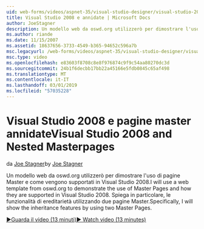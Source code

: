 ```yaml
---
uid: web-forms/videos/aspnet-35/visual-studio-designer/visual-studio-2008-and-nested-masterpages
title: Visual Studio 2008 e annidate | Microsoft Docs
author: JoeStagner
description: Un modello web da oswd.org utilizzerò per dimostrare l'uso di pagine Master e come vengono supportati in Visual Studio 2008. In particolare, si vedrà th...
ms.author: riande
ms.date: 11/15/2007
ms.assetid: 18637656-3733-4549-b365-94652c596a7b
msc.legacyurl: /web-forms/videos/aspnet-35/visual-studio-designer/visual-studio-2008-and-nested-masterpages
msc.type: video
ms.openlocfilehash: e83603f8708c8e8f976874c9f9c54aa80270dc3d
ms.sourcegitcommit: 24b1f6decbb17bb22a45166e5fdb0845c65af498
ms.translationtype: MT
ms.contentlocale: it-IT
ms.lasthandoff: 03/01/2019
ms.locfileid: "57035228"
---
```

<a name="visual-studio-2008-and-nested-masterpages"></a><span data-ttu-id="71ff5-104">Visual Studio 2008 e pagine master annidate</span><span class="sxs-lookup"><span data-stu-id="71ff5-104">Visual Studio 2008 and Nested Masterpages</span></span>
====================
<span data-ttu-id="71ff5-105">da [Joe Stagner](https://github.com/JoeStagner)</span><span class="sxs-lookup"><span data-stu-id="71ff5-105">by [Joe Stagner](https://github.com/JoeStagner)</span></span>

<span data-ttu-id="71ff5-106">Un modello web da oswd.org utilizzerò per dimostrare l'uso di pagine Master e come vengono supportati in Visual Studio 2008.</span><span class="sxs-lookup"><span data-stu-id="71ff5-106">I will use a web template from oswd.org to demonstrate the use of Master Pages and how they are supported in Visual Studio 2008.</span></span> <span data-ttu-id="71ff5-107">Spiega in particolare, le funzionalità di ereditarietà utilizzando due pagine Master.</span><span class="sxs-lookup"><span data-stu-id="71ff5-107">Specifically, I will show the inheritance features by using two Master Pages.</span></span>

[<span data-ttu-id="71ff5-108">&#9654;Guarda il video (13 minuti)</span><span class="sxs-lookup"><span data-stu-id="71ff5-108">&#9654; Watch video (13 minutes)</span></span>](https://channel9.msdn.com/Blogs/ASP-NET-Site-Videos/visual-studio-2008-and-nested-masterpages)
